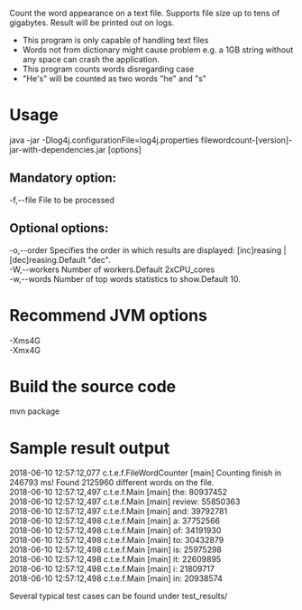 Count the word appearance on a text file. Supports file size up to tens of gigabytes.
Result will be printed out on logs.

* This program is only capable of handling text files
* Words not from dictionary might cause problem e.g. a 1GB string without any space can crash the application.
* This program counts words disregarding case
* "He's" will be counted as two words "he" and "s"

# Usage
java -jar -Dlog4j.configurationFile=log4j.properties filewordcount-[version]-jar-with-dependencies.jar [options]

## Mandatory option:
-f,--file <arg>      File to be processed

## Optional options:
-o,--order <arg>     Specifies the order in which results are displayed: [inc]reasing | [dec]reasing.Default "dec".<br/>
-W,--workers <arg>   Number of workers.Default 2xCPU_cores<br/>
-w,--words <arg>     Number of top words statistics to show.Default 10.<br/>

# Recommend JVM options
-Xms4G<br/>
-Xmx4G

# Build the source code
mvn package

# Sample result output
2018-06-10 12:57:12,077 c.t.e.f.FileWordCounter [main] Counting finish in 246793 ms! Found 2125960 different words on the file.<br/>
2018-06-10 12:57:12,497 c.t.e.f.Main [main] the: 80937452<br/>
2018-06-10 12:57:12,497 c.t.e.f.Main [main] review: 55850363<br/>
2018-06-10 12:57:12,497 c.t.e.f.Main [main] and: 39792781<br/>
2018-06-10 12:57:12,498 c.t.e.f.Main [main] a: 37752566<br/>
2018-06-10 12:57:12,498 c.t.e.f.Main [main] of: 34191930<br/>
2018-06-10 12:57:12,498 c.t.e.f.Main [main] to: 30432879<br/>
2018-06-10 12:57:12,498 c.t.e.f.Main [main] is: 25975298<br/>
2018-06-10 12:57:12,498 c.t.e.f.Main [main] it: 22609895<br/>
2018-06-10 12:57:12,498 c.t.e.f.Main [main] i: 21809717<br/>
2018-06-10 12:57:12,498 c.t.e.f.Main [main] in: 20938574<br/>


Several typical test cases can be found under test_results/

